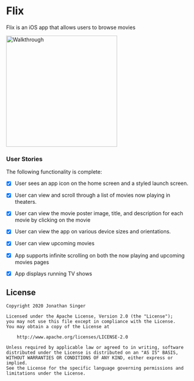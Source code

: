 # Flix

Flix is an iOS app that allows users to browse movies 

<img src='./Walkthrough.gif' title='Walkthrough' width='300' alt='Walkthrough' />

### User Stories

The following functionality is complete:
* [X] User sees an app icon on the home screen and a styled launch screen.
* [X] User can view and scroll through a list of movies now playing in theaters.
* [X] User can view the movie poster image, title, and description for each movie by clicking on the movie
* [X] User can view the app on various device sizes and orientations.
* [X] User can view upcoming movies
* [X] App supports infinite scrolling on both the now playing and upcoming movies pages
* [X] App displays running TV shows


## License

    Copyright 2020 Jonathan Singer

    Licensed under the Apache License, Version 2.0 (the "License");
    you may not use this file except in compliance with the License.
    You may obtain a copy of the License at

        http://www.apache.org/licenses/LICENSE-2.0

    Unless required by applicable law or agreed to in writing, software
    distributed under the License is distributed on an "AS IS" BASIS,
    WITHOUT WARRANTIES OR CONDITIONS OF ANY KIND, either express or implied.
    See the License for the specific language governing permissions and
    limitations under the License.


